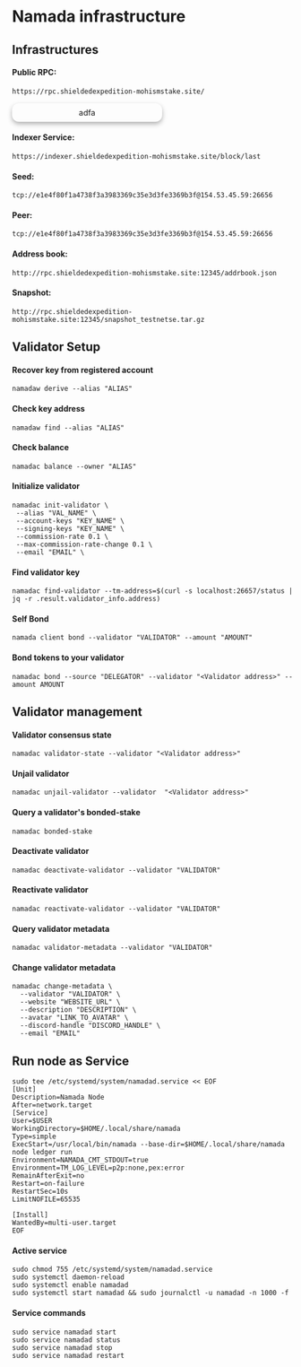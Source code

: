 # Namada infrastructure

## Infrastructures

#### Public RPC: 
```
https://rpc.shieldedexpedition-mohismstake.site/
```
<p style="
  box-shadow: 0 4px 8px 0 rgba(0,0,0,0.3);
  width: 50%;
  text-align: center;
  border-radius: 12px;
  padding: 8px;
">
adfa
</p>

#### Indexer Service: 
```
https://indexer.shieldedexpedition-mohismstake.site/block/last
```

#### Seed:
```
tcp://e1e4f80f1a4738f3a3983369c35e3d3fe3369b3f@154.53.45.59:26656
```

#### Peer:
```
tcp://e1e4f80f1a4738f3a3983369c35e3d3fe3369b3f@154.53.45.59:26656
```

#### Address book:
```
http://rpc.shieldedexpedition-mohismstake.site:12345/addrbook.json
```

#### Snapshot:
```
http://rpc.shieldedexpedition-mohismstake.site:12345/snapshot_testnetse.tar.gz
```

## Validator Setup

#### Recover key from registered account
```
namadaw derive --alias "ALIAS"
```

#### Check key address
```
namadaw find --alias "ALIAS"
```

#### Check balance
```
namadac balance --owner "ALIAS"
```

#### Initialize validator
```
namadac init-validator \
 --alias "VAL_NAME" \
 --account-keys "KEY_NAME" \
 --signing-keys "KEY_NAME" \
 --commission-rate 0.1 \
 --max-commission-rate-change 0.1 \
 --email "EMAIL" \
```

#### Find validator key
```
namadac find-validator --tm-address=$(curl -s localhost:26657/status | jq -r .result.validator_info.address)
```

#### Self Bond
```
namada client bond --validator "VALIDATOR" --amount "AMOUNT"
```

#### Bond tokens to your validator
```
namadac bond --source "DELEGATOR" --validator "<Validator address>" --amount AMOUNT
```

## Validator management

#### Validator consensus state
```
namadac validator-state --validator "<Validator address>"
```

#### Unjail validator
```
namadac unjail-validator --validator  "<Validator address>"
```

#### Query a validator's bonded-stake
```
namadac bonded-stake
```

#### Deactivate validator
```
namadac deactivate-validator --validator "VALIDATOR"
```

#### Reactivate validator
```
namadac reactivate-validator --validator "VALIDATOR"
```

#### Query validator metadata
```
namadac validator-metadata --validator "VALIDATOR"
```

#### Change validator metadata
```
namadac change-metadata \
  --validator "VALIDATOR" \
  --website "WEBSITE_URL" \
  --description "DESCRIPTION" \
  --avatar "LINK_TO_AVATAR" \
  --discord-handle "DISCORD_HANDLE" \
  --email "EMAIL"
```

## Run node as Service
```
sudo tee /etc/systemd/system/namadad.service << EOF
[Unit]
Description=Namada Node
After=network.target
[Service]
User=$USER
WorkingDirectory=$HOME/.local/share/namada
Type=simple
ExecStart=/usr/local/bin/namada --base-dir=$HOME/.local/share/namada node ledger run
Environment=NAMADA_CMT_STDOUT=true
Environment=TM_LOG_LEVEL=p2p:none,pex:error
RemainAfterExit=no
Restart=on-failure
RestartSec=10s
LimitNOFILE=65535

[Install]
WantedBy=multi-user.target
EOF
```

#### Active service
```
sudo chmod 755 /etc/systemd/system/namadad.service
sudo systemctl daemon-reload
sudo systemctl enable namadad
sudo systemctl start namadad && sudo journalctl -u namadad -n 1000 -f
```

#### Service commands
```
sudo service namadad start
sudo service namadad status
sudo service namadad stop
sudo service namadad restart
```

